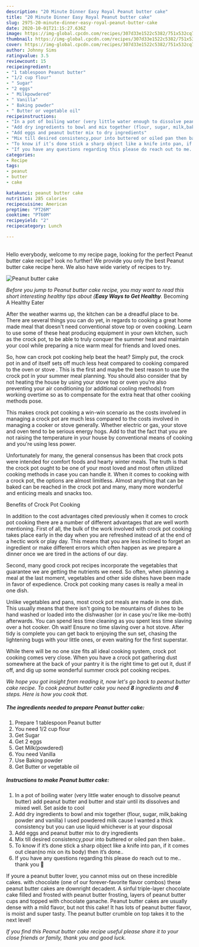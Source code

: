 ```yaml
---
description: "20 Minute Dinner Easy Royal Peanut butter cake"
title: "20 Minute Dinner Easy Royal Peanut butter cake"
slug: 2975-20-minute-dinner-easy-royal-peanut-butter-cake
date: 2020-10-01T21:15:27.636Z
image: https://img-global.cpcdn.com/recipes/307d33e1522c5382/751x532cq70/peanut-butter-cake-recipe-main-photo.jpg
thumbnail: https://img-global.cpcdn.com/recipes/307d33e1522c5382/751x532cq70/peanut-butter-cake-recipe-main-photo.jpg
cover: https://img-global.cpcdn.com/recipes/307d33e1522c5382/751x532cq70/peanut-butter-cake-recipe-main-photo.jpg
author: Johnny Sims
ratingvalue: 3.5
reviewcount: 15
recipeingredient:
- "1 tablespoon Peanut butter"
- "1/2 cup flour"
- " Sugar"
- "2 eggs"
- " Milkpowdered"
- " Vanilla"
- " Baking powder"
- " Butter or vegetable oil"
recipeinstructions:
- "In a pot of boiling water (very little water enough to dissolve peanut butter) add peanut butter and butter and stair until its dissolves and mixed well. Set aside to cool"
- "Add dry ingredients to bowl and mix together (flour, sugar, milk,baking powder and vanilla) I used powdered milk cause I wanted a thick consistency but you can use liquid whichever is at your disposal"
- "Add eggs and peanut butter mix to dry ingredients"
- "Mix till desired consistency,pour into buttered or oiled pan then bake.."
- "To know if it’s done stick a sharp object like a knife into pan, if it comes out clean(no mix on its body) then it’s done.."
- "If you have any questions regarding this please do reach out to me.. thank you 🦋"
categories:
- Recipe
tags:
- peanut
- butter
- cake

katakunci: peanut butter cake 
nutrition: 285 calories
recipecuisine: American
preptime: "PT26M"
cooktime: "PT60M"
recipeyield: "2"
recipecategory: Lunch

---
```

<br>
Hello everybody, welcome to my recipe page, looking for the perfect Peanut butter cake recipe? look no further! We provide you only the best Peanut butter cake recipe here. We also have wide variety of recipes to try.
<br>


![Peanut butter cake](https://img-global.cpcdn.com/recipes/307d33e1522c5382/751x532cq70/peanut-butter-cake-recipe-main-photo.jpg)

<i>Before you jump to Peanut butter cake recipe, you may want to read this short interesting healthy tips about {<strong>Easy Ways to Get Healthy</strong>.</i>
Becoming A Healthy Eater


After the weather warms up, the kitchen can be a dreadful place to be. There are several things you can do yet, in regards to cooking a great home made meal that doesn't need conventional stove top or oven cooking. Learn to use some of these heat producing equipment in your own kitchen, such as the crock pot, to be able to truly conquer the summer heat and maintain your cool while preparing a nice warm meal for friends and loved ones.

So, how can crock pot cooking help beat the heat? Simply put, the crock pot in and of itself sets off much less heat compared to cooking compared to the oven or stove . This is the first and maybe the best reason to use the crock pot in your summer meal planning. You should also consider that by not heating the house by using your stove top or oven you're also preventing your air conditioning (or additional cooling methods) from working overtime so as to compensate for the extra heat that other cooking methods pose.

This makes crock pot cooking a win-win scenario as the costs involved in managing a crock pot are much less compared to the costs involved in managing a cooker or stove generally. Whether electric or gas, your stove and oven tend to be serious energy hogs. Add to that the fact that you are not raising the temperature in your house by conventional means of cooking and you're using less power.

Unfortunately for many, the general consensus has been that crock pots were intended for comfort foods and hearty winter meals.  The truth is that the crock pot ought to be one of your most loved and most often utilized cooking methods in case you can handle it. When it comes to cooking with a crock pot, the options are almost limitless.  Almost anything that can be baked can be reached in the crock pot and many, many more wonderful and enticing meals and snacks too.

Benefits of Crock Pot Cooking

In addition to the cost advantages cited previously when it comes to crock pot cooking there are a number of different advantages that are well worth mentioning. First of all, the bulk of the work involved with crock pot cooking takes place early in the day when you are refreshed instead of at the end of a hectic work or play day. This means that you are less inclined to forget an ingredient or make different errors which often happen as we prepare a dinner once we are tired in the actions of our day.

Second, many good crock pot recipes incorporate the vegetables that guarantee we are getting the nutrients we need. So often, when planning a meal at the last moment, vegetables and other side dishes have been made in favor of expedience. Crock pot cooking many cases is really a meal in one dish.

 Unlike vegetables and pans, most crock pot meals are made in one dish. This usually means that there isn't going to be mountains of dishes to be hand washed or loaded into the dishwasher (or in case you're like me-both) afterwards. You can spend less time cleaning as you spent less time slaving over a hot cooker. Oh wait! Ensure no time slaving over a hot stove. After tidy is complete you can get back to enjoying the sun set, chasing the lightening bugs with your little ones, or even waiting for the first superstar.

While there will be no one size fits all ideal cooking system, crock pot cooking comes very close. When you have a crock pot gathering dust somewhere at the back of your pantry it is the right time to get out it, dust if off, and dig up some wonderful summer crock pot cooking recipes.


<i>We hope you got insight from reading it, now let's go back to peanut butter cake recipe. To cook peanut butter cake you need <strong>8</strong> ingredients and <strong>6</strong> steps. Here is how you cook that.
</i>

##### The ingredients needed to prepare Peanut butter cake:

1. Prepare 1 tablespoon Peanut butter
1. You need 1/2 cup flour
1. Get  Sugar
1. Get 2 eggs
1. Get  Milk(powdered)
1. You need  Vanilla
1. Use  Baking powder
1. Get  Butter or vegetable oil


##### Instructions to make Peanut butter cake:

1. In a pot of boiling water (very little water enough to dissolve peanut butter) add peanut butter and butter and stair until its dissolves and mixed well. Set aside to cool
1. Add dry ingredients to bowl and mix together (flour, sugar, milk,baking powder and vanilla) I used powdered milk cause I wanted a thick consistency but you can use liquid whichever is at your disposal
1. Add eggs and peanut butter mix to dry ingredients
1. Mix till desired consistency,pour into buttered or oiled pan then bake..
1. To know if it’s done stick a sharp object like a knife into pan, if it comes out clean(no mix on its body) then it’s done..
1. If you have any questions regarding this please do reach out to me.. thank you 🦋


If youre a peanut butter lover, you cannot miss out on these incredible cakes. with chocolate (one of our forever-favorite flavor combos) these peanut butter cakes are downright decadent. A sinful triple-layer chocolate cake filled and frosted with peanut butter frosting, layers of peanut butter cups and topped with chocolate ganache. Peanut butter cakes are usually dense with a mild flavor, but not this cake! It has lots of peanut butter flavor, is moist and super tasty. The peanut butter crumble on top takes it to the next level! 

<i>If you find this Peanut butter cake recipe useful please share it to your close friends or family, thank you and good luck.</i>
